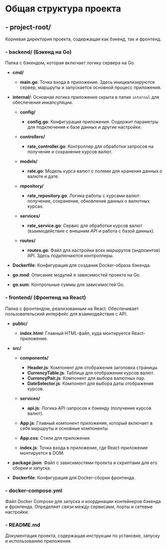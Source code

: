 # Общая структура проекта

## - project-root/
Корневая директория проекта, содержащая как бэкенд, так и фронтенд.

### - backend/ (Бэкенд на Go)
Папка с бэкендом, которая включает логику сервера на Go.

- **cmd/**
    - **main.go**: Точка входа в приложение. Здесь инициализируются сервер, маршруты и запускается основной процесс приложения.

- **internal/**: Основная логика приложения скрыта в папке `internal` для обеспечения инкапсуляции.

    - **config/**
        - **config.go**: Конфигурация приложения. Содержит параметры для подключения к базе данных и другие настройки.

    - **controllers/**
        - **rate_controller.go**: Контроллер для обработки запросов на получение и сохранение курсов валют.

    - **models/**
        - **rate.go**: Модель курса валют с полями для хранения данных о валюте и дате.

    - **repository/**
        - **rate_repository.go**: Логика работы с курсами валют: получение, сохранение, обновление данных о валютных курсах.

    - **services/**
        - **rate_service.go**: Сервис для обработки курсов валют (взаимодействие с внешним API и работа с базой данных).

    - **routes/**
        - **routes.go**: Файл для настройки всех маршрутов (эндпоинтов) API. Здесь подключаются контроллеры.

- **Dockerfile**: Конфигурация для создания Docker-образа бэкенда.
- **go.mod**: Описание модулей и зависимостей проекта на Go.
- **go.sum**: Контрольные суммы для зависимостей Go.

### - frontend/ (Фронтенд на React)
Папка с фронтендом, реализованным на React. Обеспечивает пользовательский интерфейс для взаимодействия с API.

- **public/**
    - **index.html**: Главный HTML-файл, куда монтируется React-приложение.

- **src/**
    - **components/**
        - **Header.js**: Компонент для отображения заголовка страницы.
        - **CurrencyTable.js**: Таблица для отображения курсов валют.
        - **CurrencyPair.js**: Компонент для выбора валютных пар.
        - **DateSelector.js**: Компонент для выбора даты отображения курсов.

    - **services/**
        - **api.js**: Логика API-запросов к бэкенду (получение курсов валют).

    - **App.js**: Главный компонент приложения, который включает в себя маршруты и основные компоненты.

    - **App.css**:  Стили для приложения

  - **index.js**: Точка входа в приложение, где React-приложение монтируется в DOM.

- **package.json**: Файл с зависимостями проекта и скриптами для его сборки и запуска.
- **Dockerfile**: Конфигурация для Docker-сборки фронтенда.

### - docker-compose.yml
Файл Docker Compose для запуска и координации контейнеров бэкенда и фронтенда. Определяет связи между сервисами, порты и сетевые настройки.

### - README.md
Документация проекта, содержащая инструкции по установке, запуску и использованию приложения.
